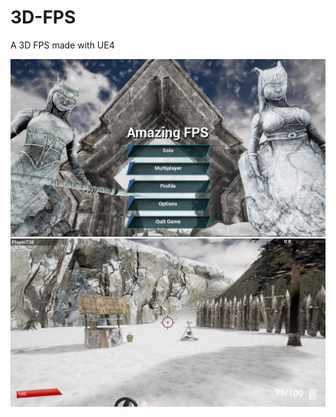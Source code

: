 # 3D-FPS
A 3D FPS made with UE4

![Main menu](https://github.com/MartinRemi/3D-FPS/blob/master/Images/MainMenu.jpg?raw=true)
![FPS preview](Images/screenshot_1_snow.jpg)
